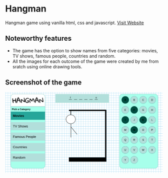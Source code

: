 # Hangman
Hangman game using vanilla html, css and javascript. [Visit Website](https://purehangman.netlify.app/)
<br/>
## Noteworthy features
 - The game has the option to show names from five categories: movies, TV shows, famous people, countries and random.
 - All the images for each outcome of the game were created by me from sratch using online drawing tools.

## Screenshot of the game
![](/hangman1.png)
